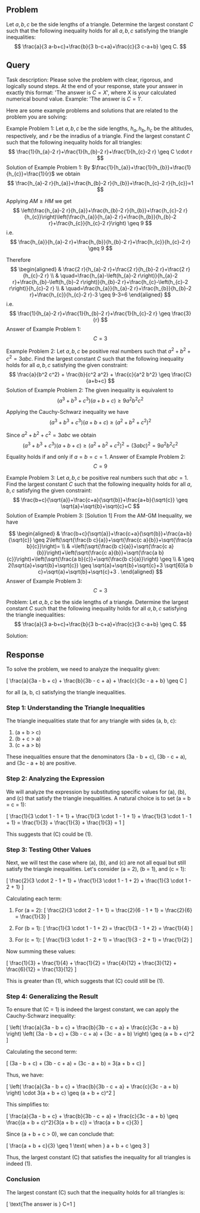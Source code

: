 ## Problem

Let $a, b, c$ be the side lengths of a triangle. Determine the largest constant $C$ such that the following inequality holds for all $a, b, c$ satisfying the triangle inequalities:
$$
\frac{a}{3 a-b+c}+\frac{b}{3 b-c+a}+\frac{c}{3 c-a+b} \geq C.
$$

## Query

Task description: Please solve the problem with clear, rigorous, and logically sound steps. At the end of your response, state your answer in exactly this format: 'The answer is $C=X$', where X is your calculated numerical bound value. Example: 'The answer is $C=1$'.

Here are some example problems and solutions that are related to the problem you are solving:

Example Problem 1: Let $a, b, c$ be the side lengths, $h_{a}, h_{b}, h_{c}$ be the altitudes, respectively, and $r$ be the inradius of a triangle. Find the largest constant $C$ such that the following inequality holds for all triangles:
$$
\frac{1}{h_{a}-2 r}+\frac{1}{h_{b}-2 r}+\frac{1}{h_{c}-2 r} \geq C \cdot r
$$
Solution of Example Problem 1: By $\frac{1}{h_{a}}+\frac{1}{h_{b}}+\frac{1}{h_{c}}=\frac{1}{r}$ we obtain
$$
\frac{h_{a}-2 r}{h_{a}}+\frac{h_{b}-2 r}{h_{b}}+\frac{h_{c}-2 r}{h_{c}}=1
$$

Applying $A M \geq H M$ we get
$$
\left(\frac{h_{a}-2 r}{h_{a}}+\frac{h_{b}-2 r}{h_{b}}+\frac{h_{c}-2 r}{h_{c}}\right)\left(\frac{h_{a}}{h_{a}-2 r}+\frac{h_{b}}{h_{b}-2 r}+\frac{h_{c}}{h_{c}-2 r}\right) \geq 9
$$
i.e.
$$
\frac{h_{a}}{h_{a}-2 r}+\frac{h_{b}}{h_{b}-2 r}+\frac{h_{c}}{h_{c}-2 r} \geq 9
$$

Therefore
$$
\begin{aligned}
& \frac{2 r}{h_{a}-2 r}+\frac{2 r}{h_{b}-2 r}+\frac{2 r}{h_{c}-2 r} \\
& \quad=\frac{h_{a}-\left(h_{a}-2 r\right)}{h_{a}-2 r}+\frac{h_{b}-\left(h_{b}-2 r\right)}{h_{b}-2 r}+\frac{h_{c}-\left(h_{c}-2 r\right)}{h_{c}-2 r} \\
& \quad=\frac{h_{a}}{h_{a}-2 r}+\frac{h_{b}}{h_{b}-2 r}+\frac{h_{c}}{h_{c}-2 r}-3 \geq 9-3=6
\end{aligned}
$$
i.e.
$$
\frac{1}{h_{a}-2 r}+\frac{1}{h_{b}-2 r}+\frac{1}{h_{c}-2 r} \geq \frac{3}{r}
$$
Answer of Example Problem 1: $$C = 3$$

Example Problem 2: Let $a, b, c$ be positive real numbers such that $a^2 + b^2 + c^2 = 3abc$. Find the largest constant $C$ such that the following inequality holds for all $a, b, c$ satisfying the given constraint:
$$
\frac{a}{b^2 c^2} + \frac{b}{c^2 a^2} + \frac{c}{a^2 b^2} \geq \frac{C}{a+b+c}
$$
Solution of Example Problem 2: The given inequality is equivalent to
$$
\left(a^{3}+b^{3}+c^{3}\right)(a+b+c) \geq 9 a^{2} b^{2} c^{2}
$$

Applying the Cauchy-Schwarz inequality we have
$$
\left(a^{3}+b^{3}+c^{3}\right)(a+b+c) \geq\left(a^{2}+b^{2}+c^{2}\right)^{2}
$$

Since $a^{2}+b^{2}+c^{2}=3 a b c$ we obtain
$$
\left(a^{3}+b^{3}+c^{3}\right)(a+b+c) \geq\left(a^{2}+b^{2}+c^{2}\right)^{2}=(3 a b c)^{2}=9 a^{2} b^{2} c^{2}
$$

Equality holds if and only if $a=b=c=1$.
Answer of Example Problem 2: $$C = 9$$

Example Problem 3: Let $a, b, c$ be positive real numbers such that $a b c = 1$. Find the largest constant $C$ such that the following inequality holds for all $a, b, c$ satisfying the given constraint:
$$
\frac{b+c}{\sqrt{a}}+\frac{c+a}{\sqrt{b}}+\frac{a+b}{\sqrt{c}} \geq \sqrt{a}+\sqrt{b}+\sqrt{c}+C
$$
Solution of Example Problem 3: [Solution 1]
From the AM-GM Inequality, we have

$$
\begin{aligned}
& \frac{b+c}{\sqrt{a}}+\frac{c+a}{\sqrt{b}}+\frac{a+b}{\sqrt{c}} \geq 2\left(\sqrt{\frac{b c}{a}}+\sqrt{\frac{c a}{b}}+\sqrt{\frac{a b}{c}}\right)= \\
& =\left(\sqrt{\frac{b c}{a}}+\sqrt{\frac{c a}{b}}\right)+\left(\sqrt{\frac{c a}{b}}+\sqrt{\frac{a b}{c}}\right)+\left(\sqrt{\frac{a b}{c}}+\sqrt{\frac{b c}{a}}\right) \geq \\
& \geq 2(\sqrt{a}+\sqrt{b}+\sqrt{c}) \geq \sqrt{a}+\sqrt{b}+\sqrt{c}+3 \sqrt[6]{a b c}=\sqrt{a}+\sqrt{b}+\sqrt{c}+3 .
\end{aligned}
$$
Answer of Example Problem 3: $$C = 3$$


Problem: Let $a, b, c$ be the side lengths of a triangle. Determine the largest constant $C$ such that the following inequality holds for all $a, b, c$ satisfying the triangle inequalities:
$$
\frac{a}{3 a-b+c}+\frac{b}{3 b-c+a}+\frac{c}{3 c-a+b} \geq C.
$$

Solution:

## Response

To solve the problem, we need to analyze the inequality given:

\[
\frac{a}{3a - b + c} + \frac{b}{3b - c + a} + \frac{c}{3c - a + b} \geq C
\]

for all \(a, b, c\) satisfying the triangle inequalities. 

### Step 1: Understanding the Triangle Inequalities

The triangle inequalities state that for any triangle with sides \(a, b, c\):

1. \(a + b > c\)
2. \(b + c > a\)
3. \(c + a > b\)

These inequalities ensure that the denominators \(3a - b + c\), \(3b - c + a\), and \(3c - a + b\) are positive.

### Step 2: Analyzing the Expression

We will analyze the expression by substituting specific values for \(a\), \(b\), and \(c\) that satisfy the triangle inequalities. A natural choice is to set \(a = b = c = 1\):

\[
\frac{1}{3 \cdot 1 - 1 + 1} + \frac{1}{3 \cdot 1 - 1 + 1} + \frac{1}{3 \cdot 1 - 1 + 1} = \frac{1}{3} + \frac{1}{3} + \frac{1}{3} = 1
\]

This suggests that \(C\) could be \(1\).

### Step 3: Testing Other Values

Next, we will test the case where \(a\), \(b\), and \(c\) are not all equal but still satisfy the triangle inequalities. Let's consider \(a = 2\), \(b = 1\), and \(c = 1\):

\[
\frac{2}{3 \cdot 2 - 1 + 1} + \frac{1}{3 \cdot 1 - 1 + 2} + \frac{1}{3 \cdot 1 - 2 + 1}
\]

Calculating each term:

1. For \(a = 2\):
   \[
   \frac{2}{3 \cdot 2 - 1 + 1} = \frac{2}{6 - 1 + 1} = \frac{2}{6} = \frac{1}{3}
   \]

2. For \(b = 1\):
   \[
   \frac{1}{3 \cdot 1 - 1 + 2} = \frac{1}{3 - 1 + 2} = \frac{1}{4}
   \]

3. For \(c = 1\):
   \[
   \frac{1}{3 \cdot 1 - 2 + 1} = \frac{1}{3 - 2 + 1} = \frac{1}{2}
   \]

Now summing these values:

\[
\frac{1}{3} + \frac{1}{4} + \frac{1}{2} = \frac{4}{12} + \frac{3}{12} + \frac{6}{12} = \frac{13}{12}
\]

This is greater than \(1\), which suggests that \(C\) could still be \(1\).

### Step 4: Generalizing the Result

To ensure that \(C = 1\) is indeed the largest constant, we can apply the Cauchy-Schwarz inequality:

\[
\left( \frac{a}{3a - b + c} + \frac{b}{3b - c + a} + \frac{c}{3c - a + b} \right) \left( (3a - b + c) + (3b - c + a) + (3c - a + b) \right) \geq (a + b + c)^2
\]

Calculating the second term:

\[
(3a - b + c) + (3b - c + a) + (3c - a + b) = 3(a + b + c)
\]

Thus, we have:

\[
\left( \frac{a}{3a - b + c} + \frac{b}{3b - c + a} + \frac{c}{3c - a + b} \right) \cdot 3(a + b + c) \geq (a + b + c)^2
\]

This simplifies to:

\[
\frac{a}{3a - b + c} + \frac{b}{3b - c + a} + \frac{c}{3c - a + b} \geq \frac{(a + b + c)^2}{3(a + b + c)} = \frac{a + b + c}{3}
\]

Since \(a + b + c > 0\), we can conclude that:

\[
\frac{a + b + c}{3} \geq 1 \text{ when } a + b + c \geq 3
\]

Thus, the largest constant \(C\) that satisfies the inequality for all triangles is indeed \(1\).

### Conclusion

The largest constant \(C\) such that the inequality holds for all triangles is:

\[
\text{The answer is } C=1
\]